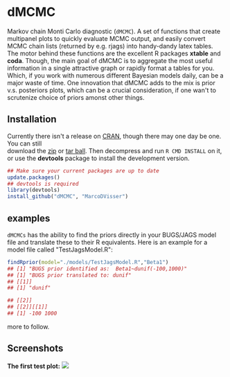 dMCMC
=====

Markov chain Monti Carlo diagnostic (`dMCMC`). A set of functions that create multipanel plots to quickly evaluate MCMC output, and easily convert MCMC chain lists (returned by e.g. rjags) into handy-dandy latex tables. The motor behind these functions are the excellent R packages **xtable** and **coda**. Though, the main goal of dMCMC is to aggregate the most useful information in a single attractive graph or rapidly format a tables for you. Which, if you work with numerous different Bayesian models daily, can be a major waste of time. One innovation that dMCMC adds to the mix is prior v.s. posteriors plots, which can be a crucial consideration, if one wan't to scrutenize choice of priors amonst other things.  

## Installation

Currently there isn't a release on [CRAN](http://cran.r-project.org/),
though there may one day be one. You can still  
download the [zip](https://github.com/MarcoDVisser/choosecolor/zipball/master) 
or [tar ball](https://github.com/MarcoDVisser/choosecolor/tarball/master).
Then decompress and run `R CMD INSTALL` on it, 
or use the **devtools** package to install the development version.

```r
## Make sure your current packages are up to date
update.packages()
## devtools is required
library(devtools)
install_github("dMCMC", "MarcoDVisser")
```

## examples

`dMCMCs` has the ability to find the priors directly in your BUGS/JAGS model file and translate these to their R equivalents. Here is an example for a model file called "TestJagsModel.R":

```r
findRprior(model="./models/TestJagsModel.R","Beta1")
## [1] "BUGS prior identified as:  Beta1~dunif(-100,1000)"
## [1] "BUGS prior translated to: dunif"
## [[1]]
## [1] "dunif"

## [[2]]
## [[2]][[1]]
## [1] -100 1000

```

more to follow. 

## Screenshots
**The first test plot:**
![](http://i.imgur.com/J60k45r.png)

